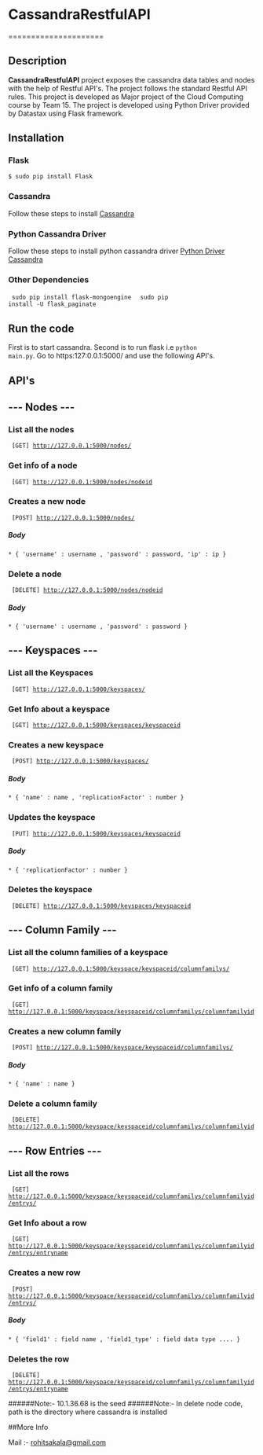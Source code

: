 # CassandraRestfulAPI
=====================

## Description

**CassandraRestfulAPI** project exposes the cassandra data tables and nodes with the help of Restful API's. The project follows the standard Restful API rules. This project is developed as Major project of the Cloud Computing course by Team 15. The project is developed using Python Driver provided by Datastax using Flask framework.

## Installation

### Flask

<code>$ sudo pip install Flask</code>

### Cassandra

Follow these steps to install [Cassandra](http://docs.datastax.com/en/cassandra/2.1/cassandra/install/installTarball_t.html)
### Python Cassandra Driver

Follow these steps to install python cassandra driver [Python Driver Cassandra](https://datastax.github.io/python-driver/installation.html)

### Other Dependencies

<code> sudo pip install flask-mongoengine </code>
<code> sudo pip install -U flask_paginate </code>

## Run the code

First is to start cassandra. Second is to run flask i.e <code>python main.py</code>. Go to https:127:0.0.1:5000/ and use the following API's.

## API's

## --- Nodes ---

### List all the nodes

<code> [GET] http://127.0.0.1:5000/nodes/ </code>

### Get info of a node

<code> [GET] http://127.0.0.1:5000/nodes/nodeid </code>

### Creates a new node

<code> [POST] http://127.0.0.1:5000/nodes/ </code>

##### Body

	* { 'username' : username , 'password' : password, 'ip' : ip }

### Delete a node 

<code> [DELETE] http://127.0.0.1:5000/nodes/nodeid </code>

##### Body
	
	* { 'username' : username , 'password' : password }

## --- Keyspaces ---

### List all the Keyspaces

<code> [GET] http://127.0.0.1:5000/keyspaces/ </code>

### Get Info about a keyspace 

<code> [GET] http://127.0.0.1:5000/keyspaces/keyspaceid </code>

### Creates a new keyspace

<code> [POST] http://127.0.0.1:5000/keyspaces/ </code>

##### Body

	* { 'name' : name , 'replicationFactor' : number }

### Updates the keyspace

<code> [PUT] http://127.0.0.1:5000/keyspaces/keyspaceid </code>

##### Body

	* { 'replicationFactor' : number }

### Deletes the keyspace

<code> [DELETE] http://127.0.0.1:5000/keyspaces/keyspaceid </code>

## ---  Column Family ---

### List all the column families of a keyspace

<code> [GET] http://127.0.0.1:5000/keyspace/keyspaceid/columnfamilys/ </code>

### Get info of a column family

<code> [GET] http://127.0.0.1:5000/keyspace/keyspaceid/columnfamilys/columnfamilyid </code>

### Creates a new column family

<code> [POST] http://127.0.0.1:5000/keyspace/keyspaceid/columnfamilys/ </code>

##### Body

	* { 'name' : name }

### Delete a column family 

<code> [DELETE] http://127.0.0.1:5000/keyspace/keyspaceid/columnfamilys/columnfamilyid </code>

## --- Row Entries ---

### List all the rows

<code> [GET] http://127.0.0.1:5000/keyspace/keyspaceid/columnfamilys/columnfamilyid/entrys/ </code>

### Get Info about a row

<code> [GET] http://127.0.0.1:5000/keyspace/keyspaceid/columnfamilys/columnfamilyid/entrys/entryname </code>

### Creates a new row

<code> [POST] http://127.0.0.1:5000/keyspace/keyspaceid/columnfamilys/columnfamilyid/entrys/ </code>

##### Body

	* { 'field1' : field name , 'field1_type' : field data type .... }

### Deletes the row

<code> [DELETE] http://127.0.0.1:5000/keyspace/keyspaceid/columnfamilys/columnfamilyid/entrys/entryname </code>

######Note:- 10.1.36.68 is the seed 
######Note:- In delete node code, path is the directory where cassandra is installed

##More Info

Mail :- rohitsakala@gmail.com

